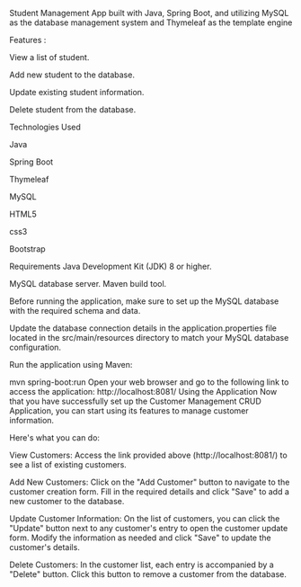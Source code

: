 
Student Management App built with Java, Spring Boot, and utilizing MySQL as the database management system and Thymeleaf as the template engine

Features :

View a list of student. 

Add new student to the database.

Update existing student information.

Delete student from the database.

Technologies Used

Java 

Spring Boot 

Thymeleaf 

MySQL 

HTML5

css3

Bootstrap 

Requirements Java Development Kit (JDK) 8 or higher. 

MySQL database server. Maven build tool.

Before running the application, make sure to set up the MySQL database with the required schema and data.

Update the database connection details in the application.properties file located in the src/main/resources directory to match your MySQL database configuration.

Run the application using Maven:

mvn spring-boot:run Open your web browser and go to the following link to access the application: http://localhost:8081/ Using the Application Now that you have successfully set up the Customer Management CRUD Application, you can start using its features to manage customer information. 


Here's what you can do:

View Customers: Access the link provided above (http://localhost:8081/) to see a list of existing customers.

Add New Customers: Click on the "Add Customer" button to navigate to the customer creation form. Fill in the required details and click "Save" to add a new customer to the database.

Update Customer Information: On the list of customers, you can click the "Update" button next to any customer's entry to open the customer update form. Modify the information as needed and click "Save" to update the customer's details.

Delete Customers: In the customer list, each entry is accompanied by a "Delete" button. Click this button to remove a customer from the database.

